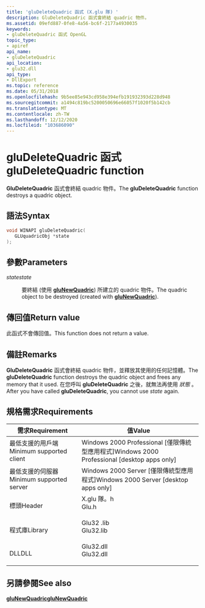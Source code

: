 ```yaml
---
title: 'gluDeleteQuadric 函式 (X.glu 隊) '
description: GluDeleteQuadric 函式會終結 quadric 物件。
ms.assetid: 09efd887-0fe8-4a56-bc6f-2177a4930035
keywords:
- gluDeleteQuadric 函式 OpenGL
topic_type:
- apiref
api_name:
- gluDeleteQuadric
api_location:
- glu32.dll
api_type:
- DllExport
ms.topic: reference
ms.date: 05/31/2018
ms.openlocfilehash: 9b5ee85e943cd958e394efb191932393d228d948
ms.sourcegitcommit: a1494c819bc5200050696e66057f1020f5b142cb
ms.translationtype: MT
ms.contentlocale: zh-TW
ms.lasthandoff: 12/12/2020
ms.locfileid: "103686090"
---
```

# <a name="gludeletequadric-function"></a><span data-ttu-id="abe0a-104">gluDeleteQuadric 函式</span><span class="sxs-lookup"><span data-stu-id="abe0a-104">gluDeleteQuadric function</span></span>

<span data-ttu-id="abe0a-105">**GluDeleteQuadric** 函式會終結 quadric 物件。</span><span class="sxs-lookup"><span data-stu-id="abe0a-105">The **gluDeleteQuadric** function destroys a quadric object.</span></span>

## <a name="syntax"></a><span data-ttu-id="abe0a-106">語法</span><span class="sxs-lookup"><span data-stu-id="abe0a-106">Syntax</span></span>


```C++
void WINAPI gluDeleteQuadric(
   GLUquadricObj *state
);
```



## <a name="parameters"></a><span data-ttu-id="abe0a-107">參數</span><span class="sxs-lookup"><span data-stu-id="abe0a-107">Parameters</span></span>

<dl> <dt>

<span data-ttu-id="abe0a-108">*state*</span><span class="sxs-lookup"><span data-stu-id="abe0a-108">*state*</span></span> 
</dt> <dd>

<span data-ttu-id="abe0a-109">要終結 (使用 [**gluNewQuadric**](glunewquadric.md)) 所建立的 quadric 物件。</span><span class="sxs-lookup"><span data-stu-id="abe0a-109">The quadric object to be destroyed (created with [**gluNewQuadric**](glunewquadric.md)).</span></span>

</dd> </dl>

## <a name="return-value"></a><span data-ttu-id="abe0a-110">傳回值</span><span class="sxs-lookup"><span data-stu-id="abe0a-110">Return value</span></span>

<span data-ttu-id="abe0a-111">此函式不會傳回值。</span><span class="sxs-lookup"><span data-stu-id="abe0a-111">This function does not return a value.</span></span>

## <a name="remarks"></a><span data-ttu-id="abe0a-112">備註</span><span class="sxs-lookup"><span data-stu-id="abe0a-112">Remarks</span></span>

<span data-ttu-id="abe0a-113">**GluDeleteQuadric** 函式會終結 quadric 物件，並釋放其使用的任何記憶體。</span><span class="sxs-lookup"><span data-stu-id="abe0a-113">The **gluDeleteQuadric** function destroys the quadric object and frees any memory that it used.</span></span> <span data-ttu-id="abe0a-114">在您呼叫 **gluDeleteQuadric** 之後，就無法再使用 *狀態* 。</span><span class="sxs-lookup"><span data-stu-id="abe0a-114">After you have called **gluDeleteQuadric**, you cannot use *state* again.</span></span>

## <a name="requirements"></a><span data-ttu-id="abe0a-115">規格需求</span><span class="sxs-lookup"><span data-stu-id="abe0a-115">Requirements</span></span>



| <span data-ttu-id="abe0a-116">需求</span><span class="sxs-lookup"><span data-stu-id="abe0a-116">Requirement</span></span> | <span data-ttu-id="abe0a-117">值</span><span class="sxs-lookup"><span data-stu-id="abe0a-117">Value</span></span> |
|-------------------------------------|--------------------------------------------------------------------------------------|
| <span data-ttu-id="abe0a-118">最低支援的用戶端</span><span class="sxs-lookup"><span data-stu-id="abe0a-118">Minimum supported client</span></span><br/> | <span data-ttu-id="abe0a-119">Windows 2000 Professional \[僅限傳統型應用程式\]</span><span class="sxs-lookup"><span data-stu-id="abe0a-119">Windows 2000 Professional \[desktop apps only\]</span></span><br/>                           |
| <span data-ttu-id="abe0a-120">最低支援的伺服器</span><span class="sxs-lookup"><span data-stu-id="abe0a-120">Minimum supported server</span></span><br/> | <span data-ttu-id="abe0a-121">Windows 2000 Server \[僅限傳統型應用程式\]</span><span class="sxs-lookup"><span data-stu-id="abe0a-121">Windows 2000 Server \[desktop apps only\]</span></span><br/>                                 |
| <span data-ttu-id="abe0a-122">標頭</span><span class="sxs-lookup"><span data-stu-id="abe0a-122">Header</span></span><br/>                   | <dl> <span data-ttu-id="abe0a-123"><dt>X.glu 隊。h</dt></span><span class="sxs-lookup"><span data-stu-id="abe0a-123"><dt>Glu.h</dt></span></span> </dl>     |
| <span data-ttu-id="abe0a-124">程式庫</span><span class="sxs-lookup"><span data-stu-id="abe0a-124">Library</span></span><br/>                  | <dl> <span data-ttu-id="abe0a-125"><dt>Glu32 .lib</dt></span><span class="sxs-lookup"><span data-stu-id="abe0a-125"><dt>Glu32.lib</dt></span></span> </dl> |
| <span data-ttu-id="abe0a-126">DLL</span><span class="sxs-lookup"><span data-stu-id="abe0a-126">DLL</span></span><br/>                      | <dl> <span data-ttu-id="abe0a-127"><dt>Glu32.dll</dt></span><span class="sxs-lookup"><span data-stu-id="abe0a-127"><dt>Glu32.dll</dt></span></span> </dl> |



## <a name="see-also"></a><span data-ttu-id="abe0a-128">另請參閱</span><span class="sxs-lookup"><span data-stu-id="abe0a-128">See also</span></span>

<dl> <dt>

[<span data-ttu-id="abe0a-129">**gluNewQuadric**</span><span class="sxs-lookup"><span data-stu-id="abe0a-129">**gluNewQuadric**</span></span>](glunewquadric.md)
</dt> </dl>

 

 





